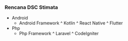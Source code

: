 ### Rencana DSC Stimata

- Android
  * Android Framework
    ^ Kotlin
    ^ React Native
    ^ Flutter
- Php
  * Php Framework
    ^ Laravel
    ^ CodeIgniter
